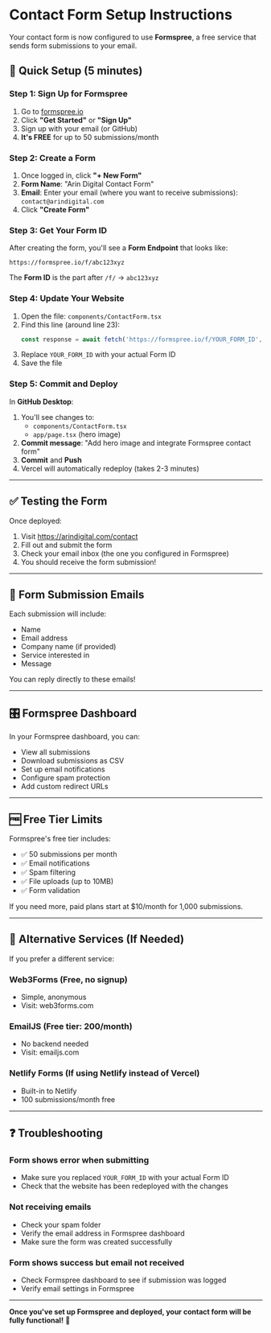 # Contact Form Setup Instructions

Your contact form is now configured to use **Formspree**, a free service that sends form submissions to your email.

## 🚀 Quick Setup (5 minutes)

### Step 1: Sign Up for Formspree

1. Go to [formspree.io](https://formspree.io)
2. Click **"Get Started"** or **"Sign Up"**
3. Sign up with your email (or GitHub)
4. **It's FREE** for up to 50 submissions/month

### Step 2: Create a Form

1. Once logged in, click **"+ New Form"**
2. **Form Name**: "Arin Digital Contact Form"
3. **Email**: Enter your email (where you want to receive submissions): `contact@arindigital.com`
4. Click **"Create Form"**

### Step 3: Get Your Form ID

After creating the form, you'll see a **Form Endpoint** that looks like:
```
https://formspree.io/f/abc123xyz
```

The **Form ID** is the part after `/f/` → `abc123xyz`

### Step 4: Update Your Website

1. Open the file: `components/ContactForm.tsx`
2. Find this line (around line 23):
   ```typescript
   const response = await fetch('https://formspree.io/f/YOUR_FORM_ID', {
   ```
3. Replace `YOUR_FORM_ID` with your actual Form ID
4. Save the file

### Step 5: Commit and Deploy

In **GitHub Desktop**:
1. You'll see changes to:
   - `components/ContactForm.tsx`
   - `app/page.tsx` (hero image)
2. **Commit message**: "Add hero image and integrate Formspree contact form"
3. **Commit** and **Push**
4. Vercel will automatically redeploy (takes 2-3 minutes)

---

## ✅ Testing the Form

Once deployed:
1. Visit https://arindigital.com/contact
2. Fill out and submit the form
3. Check your email inbox (the one you configured in Formspree)
4. You should receive the form submission!

---

## 📧 Form Submission Emails

Each submission will include:
- Name
- Email address
- Company name (if provided)
- Service interested in
- Message

You can reply directly to these emails!

---

## 🎛️ Formspree Dashboard

In your Formspree dashboard, you can:
- View all submissions
- Download submissions as CSV
- Set up email notifications
- Configure spam protection
- Add custom redirect URLs

---

## 🆓 Free Tier Limits

Formspree's free tier includes:
- ✅ 50 submissions per month
- ✅ Email notifications
- ✅ Spam filtering
- ✅ File uploads (up to 10MB)
- ✅ Form validation

If you need more, paid plans start at $10/month for 1,000 submissions.

---

## 🔧 Alternative Services (If Needed)

If you prefer a different service:

### **Web3Forms** (Free, no signup)
- Simple, anonymous
- Visit: web3forms.com

### **EmailJS** (Free tier: 200/month)
- No backend needed
- Visit: emailjs.com

### **Netlify Forms** (If using Netlify instead of Vercel)
- Built-in to Netlify
- 100 submissions/month free

---

## ❓ Troubleshooting

### Form shows error when submitting
- Make sure you replaced `YOUR_FORM_ID` with your actual Form ID
- Check that the website has been redeployed with the changes

### Not receiving emails
- Check your spam folder
- Verify the email address in Formspree dashboard
- Make sure the form was created successfully

### Form shows success but email not received
- Check Formspree dashboard to see if submission was logged
- Verify email settings in Formspree

---

**Once you've set up Formspree and deployed, your contact form will be fully functional!** 🎉

